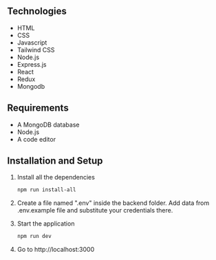 

## Technologies

- HTML
- CSS
- Javascript
- Tailwind CSS
- Node.js
- Express.js
- React
- Redux
- Mongodb



## Requirements

- A MongoDB database
- Node.js 
- A code editor 

## Installation and Setup

1. Install all the dependencies

   ```sh
   npm run install-all
   ```

2. Create a file named ".env" inside the backend folder. Add data from .env.example file and substitute your credentials there.

3. Start the application

   ```sh
   npm run dev
   ```

4. Go to http://localhost:3000




